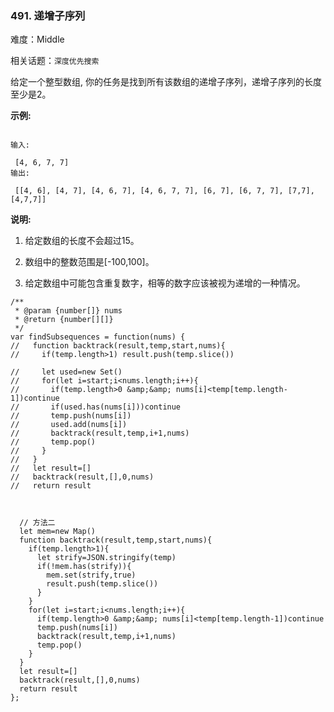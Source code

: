 ### 491. 递增子序列

难度：Middle

相关话题：`深度优先搜索`

给定一个整型数组, 你的任务是找到所有该数组的递增子序列，递增子序列的长度至少是2。



**示例:** 



```

输入:

 [4, 6, 7, 7]
输出:

 [[4, 6], [4, 7], [4, 6, 7], [4, 6, 7, 7], [6, 7], [6, 7, 7], [7,7], [4,7,7]]
```


**说明:** 




1. 给定数组的长度不会超过15。

2. 数组中的整数范围是[-100,100]。

3. 给定数组中可能包含重复数字，相等的数字应该被视为递增的一种情况。




```
/**
 * @param {number[]} nums
 * @return {number[][]}
 */
var findSubsequences = function(nums) {
//   function backtrack(result,temp,start,nums){
//     if(temp.length>1) result.push(temp.slice())
    
//     let used=new Set()
//     for(let i=start;i<nums.length;i++){
//       if(temp.length>0 &amp;&amp; nums[i]<temp[temp.length-1])continue
//       if(used.has(nums[i]))continue
//       temp.push(nums[i])
//       used.add(nums[i])
//       backtrack(result,temp,i+1,nums)
//       temp.pop()
//     }
//   }
//   let result=[]
//   backtrack(result,[],0,nums)
//   return result
  
  
  
  // 方法二
  let mem=new Map()
  function backtrack(result,temp,start,nums){
    if(temp.length>1){
      let strify=JSON.stringify(temp)
      if(!mem.has(strify)){
        mem.set(strify,true)
        result.push(temp.slice())
      }
    }
    for(let i=start;i<nums.length;i++){
      if(temp.length>0 &amp;&amp; nums[i]<temp[temp.length-1])continue
      temp.push(nums[i])
      backtrack(result,temp,i+1,nums)
      temp.pop()
    }
  }
  let result=[]
  backtrack(result,[],0,nums)
  return result
};
```

